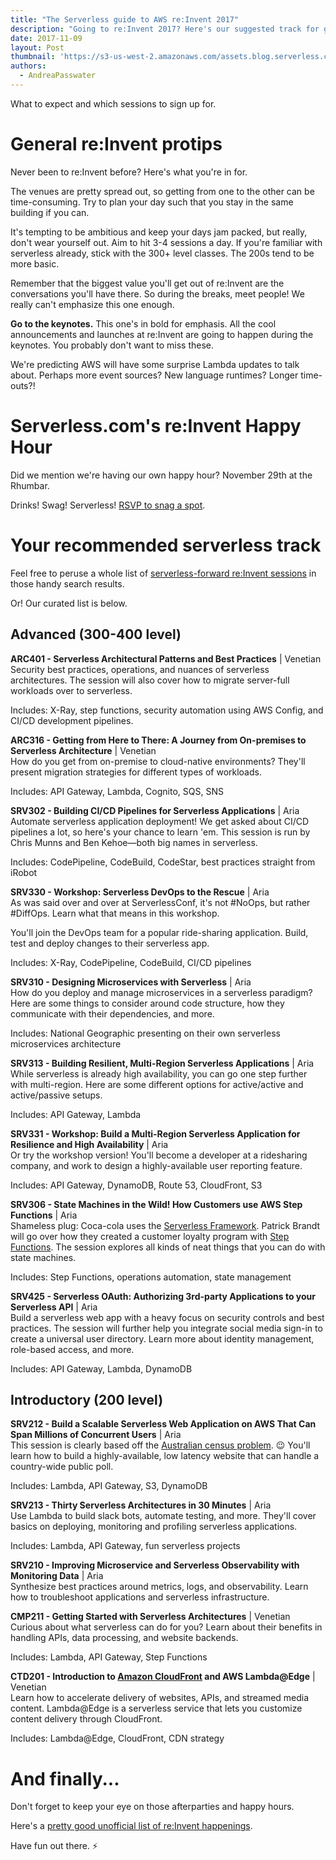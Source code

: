 ```yaml
---
title: "The Serverless guide to AWS re:Invent 2017"
description: "Going to re:Invent 2017? Here's our suggested track for getting the most info on serverless and Lambda."
date: 2017-11-09
layout: Post
thumbnail: 'https://s3-us-west-2.amazonaws.com/assets.blog.serverless.com/awsreinvent.jpg'
authors:
  - AndreaPasswater
---
```


What to expect and which sessions to sign up for.

# General re:Invent protips

Never been to re:Invent before? Here's what you're in for.

The venues are pretty spread out, so getting from one to the other can be time-consuming. Try to plan your day such that you stay in the same building if you can.

It's tempting to be ambitious and keep your days jam packed, but really, don't wear yourself out. Aim to hit 3-4 sessions a day. If you're familiar with serverless already, stick with the 300+ level classes. The 200s tend to be more basic. 

Remember that the biggest value you'll get out of re:Invent are the conversations you'll have there. So during the breaks, meet people! We really can't emphasize this one enough.

**Go to the keynotes.** This one's in bold for emphasis. All the cool announcements and launches at re:Invent are going to happen during the keynotes. You probably don't want to miss these.

We're predicting AWS will have some surprise Lambda updates to talk about. Perhaps more event sources? New language runtimes? Longer time-outs?!

# Serverless.com's re:Invent Happy Hour

Did we mention we're having our own happy hour? November 29th at the Rhumbar.

Drinks! Swag! Serverless! [RSVP to snag a spot](https://www.eventbrite.com/e/serverless-happy-hour-tickets-39623766753).

# Your recommended serverless track

Feel free to peruse a whole list of [serverless-forward re:Invent sessions](https://www.portal.reinvent.awsevents.com/connect/search.ww#loadSearch-searchPhrase=lambda&searchType=session&tc=0&sortBy=abbreviationSort&p=&i(10042)=10482&i(10042)=16545) in those handy search results.

Or! Our curated list is below.

## Advanced (300-400 level)

**ARC401 - Serverless Architectural Patterns and Best Practices** | Venetian<br>
Security best practices, operations, and nuances of serverless architectures. The session will also cover how to migrate server-full workloads over to serverless.

Includes: X-Ray, step functions, security automation using AWS Config, and CI/CD development pipelines.

**ARC316 - Getting from Here to There: A Journey from On-premises to Serverless Architecture** | Venetian<br>
How do you get from on-premise to cloud-native environments? They'll present migration strategies for different types of workloads.

Includes: API Gateway, Lambda, Cognito, SQS, SNS

**SRV302 - Building CI/CD Pipelines for Serverless Applications** | Aria<br>
Automate serverless application deployment! We get asked about CI/CD pipelines a lot, so here's your chance to learn 'em. This session is run by Chris Munns and Ben Kehoe—both big names in serverless. 

Includes: CodePipeline, CodeBuild, CodeStar, best practices straight from iRobot

**SRV330 - Workshop: Serverless DevOps to the Rescue** | Aria<br>
As was said over and over at ServerlessConf, it's not #NoOps, but rather #DiffOps. Learn what that means in this workshop. 

You'll join the DevOps team for a popular ride-sharing application. Build, test and deploy changes to their serverless app.

Includes: X-Ray, CodePipeline, CodeBuild, CI/CD pipelines

**SRV310 - Designing Microservices with Serverless** | Aria<br>
How do you deploy and manage microservices in a serverless paradigm? Here are some things to consider around code structure, how they communicate with their dependencies, and more.

Includes: National Geographic presenting on their own serverless microservices architecture

**SRV313 - Building Resilient, Multi-Region Serverless Applications** | Aria<br>
While serverless is already high availability, you can go one step further with multi-region. Here are some different options for active/active and active/passive setups.

Includes: API Gateway, Lambda

**SRV331 - Workshop: Build a Multi-Region Serverless Application for Resilience and High Availability** | Aria<br>
Or try the workshop version! You'll become a developer at a ridesharing company, and work to design a highly-available user reporting feature.

Includes: API Gateway, DynamoDB, Route 53, CloudFront, S3

**SRV306 - State Machines in the Wild! How Customers use AWS Step Functions** | Aria<br>
Shameless plug: Coca-cola uses the [Serverless Framework](https://serverless.com/framework/). Patrick Brandt will go over how they created a customer loyalty program with [Step Functions](https://www.serverless.com/aws-step-functions/). The session explores all kinds of neat things that you can do with state machines.

Includes: Step Functions, operations automation, state management

**SRV425 - Serverless OAuth: Authorizing 3rd-party Applications to your Serverless API** | Aria<br>
Build a serverless web app with a heavy focus on security controls and best practices. The session will further help you integrate social media sign-in to create a universal user directory. Learn more about identity management, role-based access, and more.

Includes: API Gateway, Lambda, DynamoDB

## Introductory (200 level)

**SRV212 - Build a Scalable Serverless Web Application on AWS That Can Span Millions of Concurrent Users** | Aria<br>
This session is clearly based off the [Australian census problem](https://serverless.com/blog/building-a-better-australian-census-site/). 😉 You'll learn how to build a highly-available, low latency website that can handle a country-wide public poll.

Includes: Lambda, API Gateway, S3, DynamoDB

**SRV213 - Thirty Serverless Architectures in 30 Minutes** | Aria<br>
Use Lambda to build slack bots, automate testing, and more. They'll cover basics on deploying, monitoring and profiling serverless applications.

Includes: Lambda, API Gateway, fun serverless projects

**SRV210 - Improving Microservice and Serverless Observability with Monitoring Data** | Aria<br>
Synthesize best practices around metrics, logs, and observability. Learn how to troubleshoot applications and serverless infrastructure.

**CMP211 - Getting Started with Serverless Architectures** | Venetian<br>
Curious about what serverless can do for you? Learn about their benefits in handling APIs, data processing, and website backends.

Includes: Lambda, API Gateway, Step Functions

**CTD201 - Introduction to [Amazon CloudFront](https://www.serverless.com/amazon-cloudfront/) and AWS Lambda@Edge** | Venetian<br>
Learn how to accelerate delivery of websites, APIs, and streamed media content. Lambda@Edge is a serverless service that lets you customize content delivery through CloudFront.

Includes: Lambda@Edge, CloudFront, CDN strategy

# And finally...

Don't forget to keep your eye on those afterparties and happy hours.

Here's a [pretty good unofficial list of re:Invent happenings](http://reinventparties.com/).

Have fun out there. ⚡️
